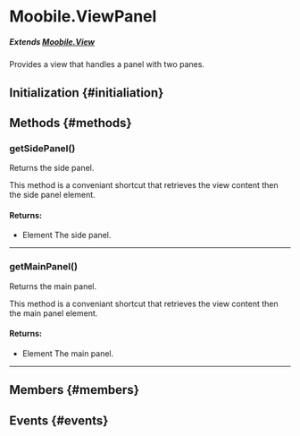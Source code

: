 Moobile.ViewPanel
================================================================================

##### Extends [Moobile.View](View/View.md)

Provides a view that handles a panel with two panes.

Initialization {#initialiation}
--------------------------------------------------------------------------------

Methods {#methods}
--------------------------------------------------------------------------------

### getSidePanel()

Returns the side panel.

This method is a conveniant shortcut that retrieves the view content
then the side panel element.


#### Returns:

- Element The side panel.


-----

### getMainPanel()

Returns the main panel.

This method is a conveniant shortcut that retrieves the view content
then the main panel element.


#### Returns:

- Element The main panel.


-----


Members {#members}
--------------------------------------------------------------------------------


Events {#events}
--------------------------------------------------------------------------------